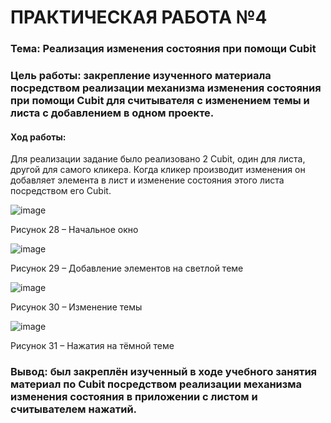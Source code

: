 # ПРАКТИЧЕСКАЯ РАБОТА №4
### Тема: Реализация изменения состояния при помощи Cubit


### Цель работы: закрепление изученного материала посредством реализации механизма изменения состояния при помощи Cubit для считывателя с изменением темы и листа с добавлением в одном проекте.


#### Ход работы:


Для реализации задание было реализовано 2 Cubit, один для листа, другой для самого кликера. Когда кликер производит изменения он добавляет элемента в лист и изменение состояния этого листа посредством его Cubit.

![image](https://user-images.githubusercontent.com/92712495/204508951-dc537426-02fe-47d3-941c-db5b490b29d5.png)

 
Рисунок 28 – Начальное окно

![image](https://user-images.githubusercontent.com/92712495/204508988-f06e18b2-a610-4656-a5ee-bf0d7e06cccf.png)

 
Рисунок 29 – Добавление элементов на светлой теме

![image](https://user-images.githubusercontent.com/92712495/204509011-5173f77d-6c0c-4f24-93f3-42c157c8030b.png)

 
Рисунок 30 – Изменение темы

![image](https://user-images.githubusercontent.com/92712495/204509032-7fea6c30-36b0-4455-85dd-376674863756.png)

 
Рисунок 31 – Нажатия на тёмной теме


### Вывод: был закреплён изученный в ходе учебного занятия материал по Cubit посредством реализации механизма изменения состояния в приложении с листом и считывателем нажатий.


